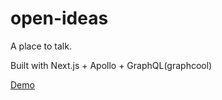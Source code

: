 # open-ideas
A place to talk.

Built with Next.js + Apollo + GraphQL(graphcool)

[Demo](https://openideas-flxnxxgpfr.now.sh)